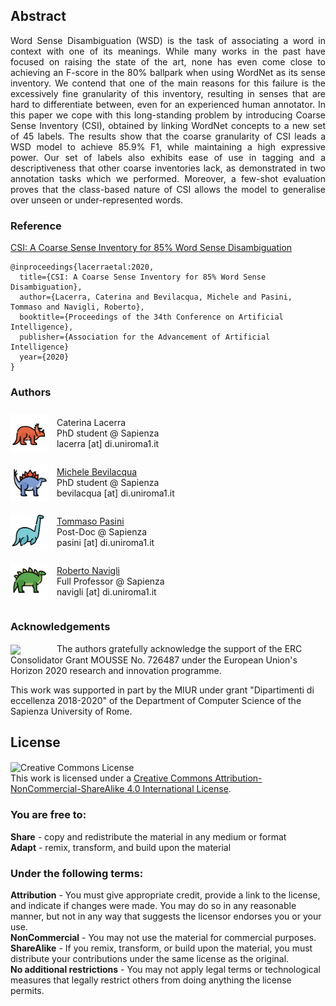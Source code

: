<style>
.btn {
  float: left;
  background-color: transparent;
  border: none;
}
  img {
  display: inline-block;
  margin-right: 10px;
  vertical-align: middle;
}

.content-holder {
  display: inline-block;
  vertical-align: middle;
}
</style>

<h2>Abstract</h2>
<p style="text-align: justify;">Word Sense Disambiguation (WSD) is the task of associating a word in context with one of its meanings. While many works in the past have focused on raising the state of the art, none has even come close to achieving an F-score in the 80% ballpark when using WordNet as its sense inventory. We contend that one of the main reasons for this failure is the excessively fine granularity of this inventory, resulting in senses that are hard to differentiate between, even for an experienced human annotator. In this paper we cope with this long-standing problem by introducing Coarse Sense Inventory (CSI), obtained by linking WordNet concepts to a new set of 45 labels. The results show that the coarse granularity of CSI leads a WSD model to achieve 85.9% F1, while maintaining a high expressive power. Our set of labels also exhibits ease of use in tagging and a descriptiveness that other coarse inventories lack, as demonstrated in two annotation tasks which we performed. Moreover, a few-shot evaluation proves that the class-based nature of CSI allows the model to generalise over unseen or under-represented words.</p>
  
<h3 style="vertical-align:middle;"> Reference </h3>
  
  <a href="https://pasinit.github.io/papers/lacerra_etal_aaai2020.pdf" download target='_blank'>CSI: A Coarse Sense Inventory for 85% Word Sense Disambiguation</a>
```
@inproceedings{lacerraetal:2020,
  title={CSI: A Coarse Sense Inventory for 85% Word Sense Disambiguation},
  author={Lacerra, Caterina and Bevilacqua, Michele and Pasini, Tommaso and Navigli, Roberto},
  booktitle={Proceedings of the 34th Conference on Artificial Intelligence},
  publisher={Association for the Advancement of Artificial Intelligence}
  year={2020}
}
```

<h3>Authors</h3>

<div>
  
<img class="img" src="https://raw.githubusercontent.com/SapienzaNLP/CSI/master/docs/_images/dino4.jpg" width="60px" >
<p class="content-holder">Caterina Lacerra<br/>PhD student @ Sapienza<br/>
lacerra [at] di.uniroma1.it</p>
</div>

<div>
<img class="img" src="https://raw.githubusercontent.com/SapienzaNLP/CSI/master/docs/_images/dino2.jpg" width="60px">
<p class="content-holder">
  <a href="https://mbevila.github.io/">Michele Bevilacqua</a><br/>
  PhD student @ Sapienza<br/>
  bevilacqua [at] di.uniroma1.it
</p>
</div>

<div>
<img class="img" src="https://raw.githubusercontent.com/SapienzaNLP/CSI/master/docs/_images/dino3.jpg" width="60px">
<p class="content-holder">
  <a href="https://pasinit.github.io/">Tommaso Pasini</a><br/>
  Post-Doc @ Sapienza<br/>
  pasini [at] di.uniroma1.it
</p>
</div>

<div>
<img class="img" src="https://raw.githubusercontent.com/SapienzaNLP/CSI/master/docs/_images/dino1.jpg" width="60px">
<p class="content-holder">
  <a href="http://wwwusers.di.uniroma1.it/~navigli/">Roberto Navigli</a><br/>
  Full Professor @ Sapienza<br/>
  navigli [at] di.uniroma1.it
</p>
</div>

### Acknowledgements

<img class="img" src="https://raw.githubusercontent.com/SapienzaNLP/CSI/master/docs/_images/1200px-European_Research_Council_logo.svg" width="60px"> The authors gratefully acknowledge the support of the ERC Consolidator Grant MOUSSE No. 726487 under the European Union's Horizon 2020 research and innovation programme.

This work was supported in part by the MIUR under grant "Dipartimenti di eccellenza 2018-2020" of the Department of Computer Science of the Sapienza University of Rome.

## License
<a rel="license" href="http://creativecommons.org/licenses/by-nc-sa/4.0/"><img alt="Creative Commons License" style="border-width:0" src="https://i.creativecommons.org/l/by-nc-sa/4.0/88x31.png" /></a><br />This work is licensed under a <a rel="license" href="http://creativecommons.org/licenses/by-nc-sa/4.0/">Creative Commons Attribution-NonCommercial-ShareAlike 4.0 International License</a>.
### You are free to:
**Share** - copy and redistribute the material in any medium or format<br/>
**Adapt** - remix, transform, and build upon the material<br/>

### Under the following terms:
**Attribution** - You must give appropriate credit, provide a link to the license, and indicate if changes were made. You may do so in any reasonable manner, but not in any way that suggests the licensor endorses you or your use.<br/>
**NonCommercial** - You may not use the material for commercial purposes.<br/>
**ShareAlike** - If you remix, transform, or build upon the material, you must distribute your contributions under the same license as the original.<br/>
**No additional restrictions** - You may not apply legal terms or technological measures that legally restrict others from doing anything the license permits.
